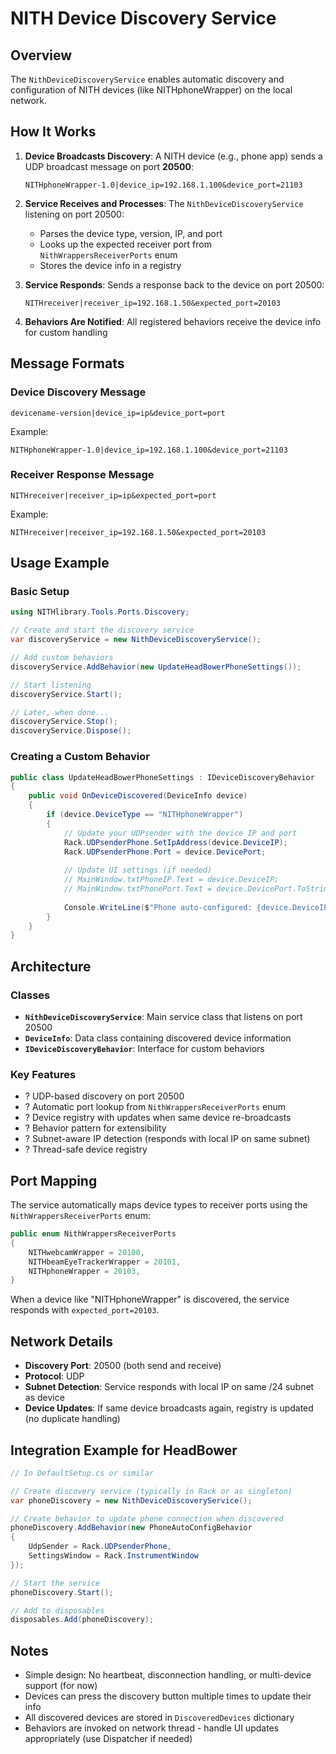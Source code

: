 # NITH Device Discovery Service

## Overview

The `NithDeviceDiscoveryService` enables automatic discovery and configuration of NITH devices (like NITHphoneWrapper) on the local network.

## How It Works

1. **Device Broadcasts Discovery**: A NITH device (e.g., phone app) sends a UDP broadcast message on port **20500**:
   ```
   NITHphoneWrapper-1.0|device_ip=192.168.1.100&device_port=21103
   ```

2. **Service Receives and Processes**: The `NithDeviceDiscoveryService` listening on port 20500:
   - Parses the device type, version, IP, and port
   - Looks up the expected receiver port from `NithWrappersReceiverPorts` enum
   - Stores the device info in a registry

3. **Service Responds**: Sends a response back to the device on port 20500:
   ```
   NITHreceiver|receiver_ip=192.168.1.50&expected_port=20103
   ```

4. **Behaviors Are Notified**: All registered behaviors receive the device info for custom handling

## Message Formats

### Device Discovery Message
```
devicename-version|device_ip=ip&device_port=port
```
Example:
```
NITHphoneWrapper-1.0|device_ip=192.168.1.100&device_port=21103
```

### Receiver Response Message
```
NITHreceiver|receiver_ip=ip&expected_port=port
```
Example:
```
NITHreceiver|receiver_ip=192.168.1.50&expected_port=20103
```

## Usage Example

### Basic Setup

```csharp
using NITHlibrary.Tools.Ports.Discovery;

// Create and start the discovery service
var discoveryService = new NithDeviceDiscoveryService();

// Add custom behaviors
discoveryService.AddBehavior(new UpdateHeadBowerPhoneSettings());

// Start listening
discoveryService.Start();

// Later, when done...
discoveryService.Stop();
discoveryService.Dispose();
```

### Creating a Custom Behavior

```csharp
public class UpdateHeadBowerPhoneSettings : IDeviceDiscoveryBehavior
{
    public void OnDeviceDiscovered(DeviceInfo device)
    {
        if (device.DeviceType == "NITHphoneWrapper")
        {
            // Update your UDPsender with the device IP and port
            Rack.UDPsenderPhone.SetIpAddress(device.DeviceIP);
            Rack.UDPsenderPhone.Port = device.DevicePort;
            
            // Update UI settings (if needed)
            // MainWindow.txtPhoneIP.Text = device.DeviceIP;
            // MainWindow.txtPhonePort.Text = device.DevicePort.ToString();
            
            Console.WriteLine($"Phone auto-configured: {device.DeviceIP}:{device.DevicePort}");
        }
    }
}
```

## Architecture

### Classes

- **`NithDeviceDiscoveryService`**: Main service class that listens on port 20500
- **`DeviceInfo`**: Data class containing discovered device information
- **`IDeviceDiscoveryBehavior`**: Interface for custom behaviors

### Key Features

- ? UDP-based discovery on port 20500
- ? Automatic port lookup from `NithWrappersReceiverPorts` enum
- ? Device registry with updates when same device re-broadcasts
- ? Behavior pattern for extensibility
- ? Subnet-aware IP detection (responds with local IP on same subnet)
- ? Thread-safe device registry

## Port Mapping

The service automatically maps device types to receiver ports using the `NithWrappersReceiverPorts` enum:

```csharp
public enum NithWrappersReceiverPorts
{
    NITHwebcamWrapper = 20100,
    NITHbeamEyeTrackerWrapper = 20101,
    NITHphoneWrapper = 20103,
}
```

When a device like "NITHphoneWrapper" is discovered, the service responds with `expected_port=20103`.

## Network Details

- **Discovery Port**: 20500 (both send and receive)
- **Protocol**: UDP
- **Subnet Detection**: Service responds with local IP on same /24 subnet as device
- **Device Updates**: If same device broadcasts again, registry is updated (no duplicate handling)

## Integration Example for HeadBower

```csharp
// In DefaultSetup.cs or similar

// Create discovery service (typically in Rack or as singleton)
var phoneDiscovery = new NithDeviceDiscoveryService();

// Create behavior to update phone connection when discovered
phoneDiscovery.AddBehavior(new PhoneAutoConfigBehavior 
{
    UdpSender = Rack.UDPsenderPhone,
    SettingsWindow = Rack.InstrumentWindow
});

// Start the service
phoneDiscovery.Start();

// Add to disposables
disposables.Add(phoneDiscovery);
```

## Notes

- Simple design: No heartbeat, disconnection handling, or multi-device support (for now)
- Devices can press the discovery button multiple times to update their info
- All discovered devices are stored in `DiscoveredDevices` dictionary
- Behaviors are invoked on network thread - handle UI updates appropriately (use Dispatcher if needed)
